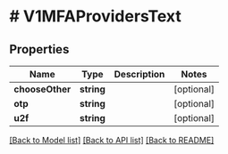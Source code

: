 # # V1MFAProvidersText

## Properties

Name | Type | Description | Notes
------------ | ------------- | ------------- | -------------
**chooseOther** | **string** |  | [optional]
**otp** | **string** |  | [optional]
**u2f** | **string** |  | [optional]

[[Back to Model list]](../../README.md#models) [[Back to API list]](../../README.md#endpoints) [[Back to README]](../../README.md)
